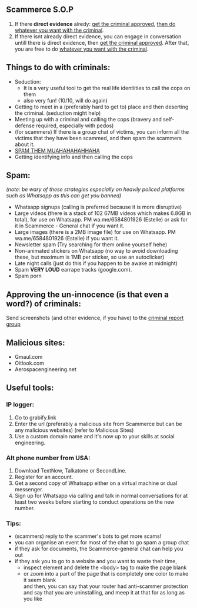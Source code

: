 ## Scammerce S.O.P
  1. If there **direct evidence** alredy: [get the criminal approved](#approving-the-un-innocence-is-that-even-a-word-of-criminals), [then do whatever you want with the criminal](#things-to-do-with-criminals).
  2. If there isnt already direct evidence, you can engage in conversation untill there is direct evidence, then [get the criminal approved](#approving-the-un-innocence-is-that-even-a-word-of-criminals). After that, you are free to do [whatever you want with the criminal](#things-to-do-with-criminals).

## Things to do with criminals:
  - Seduction: 
    - It is a very useful tool to get the real life identiities to call the cops on them
    - also very fun! (10/10, will do again)
  - Getting to meet in a (preferably hard to get to) place and then deserting the criminal. (seduction might help)
  - Meeting up with a criminal and calling the cops (bravery and self-defense required, especially with pedos)
  - (for scammers) If there is a group chat of victims, you can inform all the victims that they have been scammed, and then spam the scammers about it.
  - [SPAM THEM MUAHAHAHAHHAHA](#spam)
  - Getting identifying info and then calling the cops

## Spam:
*(note: be wary of these strategies especially on heavily policed platforms such as Whatsapp as this can get you banned)*  
  - Whatsapp signups (calling is preferred because it is more disruptive)
  - Large videos (there is a stack of 102 67MB videos which makes 6.8GB in total), for use on Whatsapp. PM wa.me/6584801926 (Estelle) or ask for it in Scammerce - General chat if you want it.
  - Large images (there is a 2MB image file) for use on Whatsapp. PM wa.me/6584801926 (Estelle) if you want it.
  - Newsletter spam (Try searching for them online yourself hehe)
  - Non-animated stickers on Whatsapp (no way to avoid downloading these, but maximum is 1MB per sticker, so use an autoclicker)
  - Late night calls (just do this if you happen to be awake at midnight)
  - Spam **VERY LOUD** earrape tracks (google.com).
  - Spam porn

## Approving the un-innocence (is that even a word?) of criminals:
Send screenshots (and other evidence, if you have) to the [criminal report group](https://chat.whatsapp.com/ISqqbyKNUl7JIW8nrG3UJ0)

## Malicious sites:
  - Gmaul.com
  - Oitlook.com
  - Aerospacengineering.net

## Useful tools:
### IP logger:
  1. Go to grabify.link
  2. Enter the url (preferably a malicious site from Scammerce but can be any malicious websites) (refer to Malicious Sites)
  3. Use a custom domain name and it's now up to your skills at social engineering.
### Alt phone number from USA:
  1. Download TextNow, Talkatone or SecondLine.
  2. Register for an account.
  3. Get a second copy of Whatsapp either on a virtual machine or dual messenger.
  4. Sign up for Whatsapp via calling and talk in normal conversations for at least two weeks before starting to conduct operations on the new number.

### Tips:
  - (scammers) reply to the scammer's bots to get more scams!
  - you can organise an event for most of the chat to go spam a group chat
  - if they ask for documents, the Scammerce-general chat can help you out
  - if they ask you to go to a website and you want to waste their time,
    - inspect element and delete the \<body\> tag to make the page blank
    - or zoom into a part of the page that is completely one color to make it seem blank  
    and then, you can say that your router had anti-scammer protection and say that you are uninstalling, and meep it at that for as long as you like
